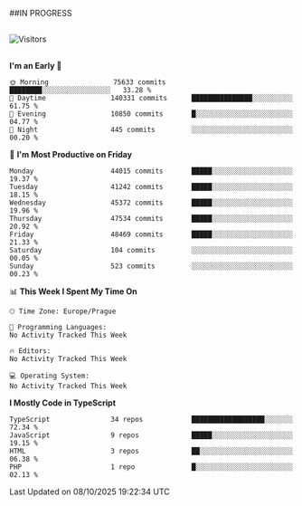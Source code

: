 ##IN PROGRESS
##
![Visitors](https://komarev.com/ghpvc/?username=petrbui&style=for-the-badge&label=Visitors+👀)



##
<!--
[![My GitHub stats](https://github-readme-stats.vercel.app/api?username=petrbui&theme=github_dark)](https://github.com/anuraghazra/github-readme-stats)

[![My wakatime stats](https://github-readme-stats.vercel.app/api/wakatime?username=petrbui&theme=github_dark)](https://github.com/anuraghazra/github-readme-stats)
-->
<!--START_SECTION:waka-->
**I'm an Early 🐤** 

```text
🌞 Morning                75633 commits       ████████░░░░░░░░░░░░░░░░░   33.28 % 
🌆 Daytime                140331 commits      ███████████████░░░░░░░░░░   61.75 % 
🌃 Evening                10850 commits       █░░░░░░░░░░░░░░░░░░░░░░░░   04.77 % 
🌙 Night                  445 commits         ░░░░░░░░░░░░░░░░░░░░░░░░░   00.20 % 
```
📅 **I'm Most Productive on Friday** 

```text
Monday                   44015 commits       █████░░░░░░░░░░░░░░░░░░░░   19.37 % 
Tuesday                  41242 commits       █████░░░░░░░░░░░░░░░░░░░░   18.15 % 
Wednesday                45372 commits       █████░░░░░░░░░░░░░░░░░░░░   19.96 % 
Thursday                 47534 commits       █████░░░░░░░░░░░░░░░░░░░░   20.92 % 
Friday                   48469 commits       █████░░░░░░░░░░░░░░░░░░░░   21.33 % 
Saturday                 104 commits         ░░░░░░░░░░░░░░░░░░░░░░░░░   00.05 % 
Sunday                   523 commits         ░░░░░░░░░░░░░░░░░░░░░░░░░   00.23 % 
```


📊 **This Week I Spent My Time On** 

```text
🕑︎ Time Zone: Europe/Prague

💬 Programming Languages: 
No Activity Tracked This Week

🔥 Editors: 
No Activity Tracked This Week

💻 Operating System: 
No Activity Tracked This Week
```

**I Mostly Code in TypeScript** 

```text
TypeScript               34 repos            ██████████████████░░░░░░░   72.34 % 
JavaScript               9 repos             █████░░░░░░░░░░░░░░░░░░░░   19.15 % 
HTML                     3 repos             ██░░░░░░░░░░░░░░░░░░░░░░░   06.38 % 
PHP                      1 repo              █░░░░░░░░░░░░░░░░░░░░░░░░   02.13 % 
```




 Last Updated on 08/10/2025 19:22:34 UTC
<!--END_SECTION:waka-->
